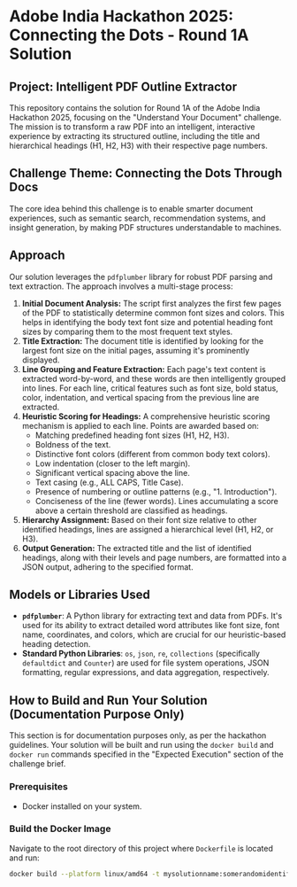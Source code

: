 # Adobe India Hackathon 2025: Connecting the Dots - Round 1A Solution

## Project: Intelligent PDF Outline Extractor

This repository contains the solution for Round 1A of the Adobe India Hackathon 2025, focusing on the "Understand Your Document" challenge. The mission is to transform a raw PDF into an intelligent, interactive experience by extracting its structured outline, including the title and hierarchical headings (H1, H2, H3) with their respective page numbers.

## Challenge Theme: Connecting the Dots Through Docs

The core idea behind this challenge is to enable smarter document experiences, such as semantic search, recommendation systems, and insight generation, by making PDF structures understandable to machines.

## Approach

Our solution leverages the `pdfplumber` library for robust PDF parsing and text extraction. The approach involves a multi-stage process:

1.  **Initial Document Analysis:** The script first analyzes the first few pages of the PDF to statistically determine common font sizes and colors. This helps in identifying the body text font size and potential heading font sizes by comparing them to the most frequent text styles.
2.  **Title Extraction:** The document title is identified by looking for the largest font size on the initial pages, assuming it's prominently displayed.
3.  **Line Grouping and Feature Extraction:** Each page's text content is extracted word-by-word, and these words are then intelligently grouped into lines. For each line, critical features such as font size, bold status, color, indentation, and vertical spacing from the previous line are extracted.
4.  **Heuristic Scoring for Headings:** A comprehensive heuristic scoring mechanism is applied to each line. Points are awarded based on:
    * Matching predefined heading font sizes (H1, H2, H3).
    * Boldness of the text.
    * Distinctive font colors (different from common body text colors).
    * Low indentation (closer to the left margin).
    * Significant vertical spacing above the line.
    * Text casing (e.g., ALL CAPS, Title Case).
    * Presence of numbering or outline patterns (e.g., "1. Introduction").
    * Conciseness of the line (fewer words).
    Lines accumulating a score above a certain threshold are classified as headings.
5.  **Hierarchy Assignment:** Based on their font size relative to other identified headings, lines are assigned a hierarchical level (H1, H2, or H3).
6.  **Output Generation:** The extracted title and the list of identified headings, along with their levels and page numbers, are formatted into a JSON output, adhering to the specified format.

## Models or Libraries Used

* **`pdfplumber`**: A Python library for extracting text and data from PDFs. It's used for its ability to extract detailed word attributes like font size, font name, coordinates, and colors, which are crucial for our heuristic-based heading detection.
* **Standard Python Libraries**: `os`, `json`, `re`, `collections` (specifically `defaultdict` and `Counter`) are used for file system operations, JSON formatting, regular expressions, and data aggregation, respectively.

## How to Build and Run Your Solution (Documentation Purpose Only)

This section is for documentation purposes only, as per the hackathon guidelines. Your solution will be built and run using the `docker build` and `docker run` commands specified in the "Expected Execution" section of the challenge brief.

### Prerequisites

* Docker installed on your system.

### Build the Docker Image

Navigate to the root directory of this project where `Dockerfile` is located and run:

```bash
docker build --platform linux/amd64 -t mysolutionname:somerandomidentifier .

